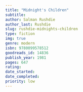 ```yaml
---
title: "Midnight's Children"
subtitle: 
author: Salman Rushdie
author_last: Rushdie
slug: rushdie-midnights-children
type: fiction
img: true
genre: modern
isbn: 9780099578512
goodreads_id: 14836
publish_year: 1981
pages: 647
rating: 
date_started:
date_completed:
priority: low
---
```

